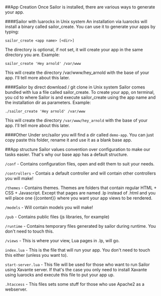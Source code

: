 ##App Creation
Once Sailor is installed, there are various ways to generate your app.

####Sailor with luarocks in Unix system
An installation via luarocks will install a binary called sailor_create. You can use it to generate your apps by typing: 
 
    sailor_create <app name> [<dir>]


The directory is optional, if not set, it will create your app in the same directory you are. Example:
 
    sailor_create 'Hey arnold' /var/www
 

This will create the directory /var/www/hey_arnold with the base of your app. I'll tell more about this later.


####Sailor by direct download / git clone in Unix system
Sailor comes bundled with lua a file called sailor_create. To create your app, on terminal, you cd to where Sailor is and execute sailor_create using the app name and the installation dir as parameters. Example: 



    ./sailor_create 'Hey arnold' /var/www


This will create the directory `/var/www/hey_arnold` with the base of your app. I'll tell more about this later.


####Other
Under src/sailor you will find a dir called `demo-app`. You can just copy paste this folder, rename it and use it as a blank base app.


##App structure
Sailor values convention over configuration to make our tasks easier. That's why our base app has a default structure. 


`/conf` - Contains configuration files, open and edit them to suit your needs.


`/controllers` - Contais a default controller and will contain other controllers you will make!


`/themes` - Contains themes. Themes are folders that contain regular HTML +  CSS + Javascript. Except that pages are named .lp instead of .html and you will place one {{content}} where you want your app views to be rendered.


`/models` - Will contain models you will make!


`/pub` - Contains public files (js libraries, for example)


`/runtime` - Contains temporary files generated by sailor during runtime. You don't need to touch this.


`/views` - This is where your view, Lua pages in .lp, will go.


`index.lua` - This is the file that will run your app. You don't need to touch this either (unless you want to).


`start-server.lua` - This file will be used for those who want to run Sailor using Xavante server. If that's the case you only need to install Xavante using luarocks and execute this file to put your app up.


`.htaccess` - This files sets some stuff for those who use Apache2 as a webserver.